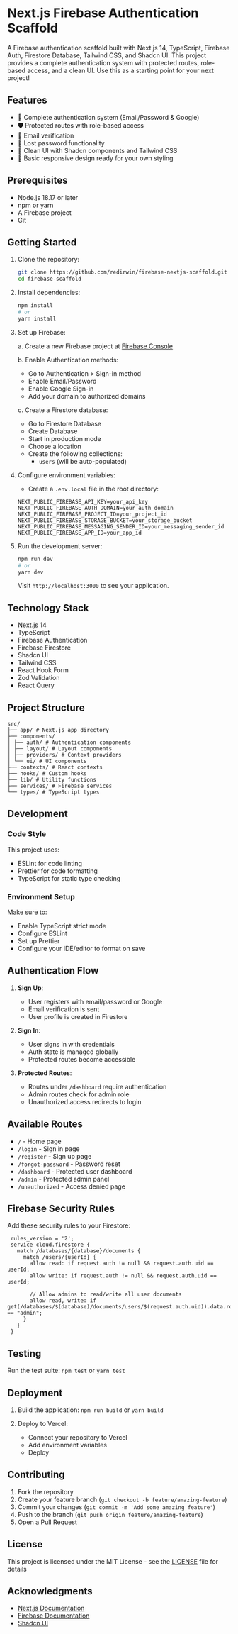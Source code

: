 # Next.js Firebase Authentication Scaffold

A Firebase authentication scaffold built with Next.js 14, TypeScript, Firebase Auth, Firestore Database, Tailwind CSS, and Shadcn UI. This project provides a complete authentication system with protected routes, role-based access, and a clean UI. Use this as a starting point for your next project!

## Features

- 🔐 Complete authentication system (Email/Password & Google)
- 🛡️ Protected routes with role-based access
- 📧 Email verification
- 🔑 Lost password functionality
- 🎨 Clean UI with Shadcn components and Tailwind CSS
- 📱 Basic responsive design ready for your own styling

## Prerequisites

- Node.js 18.17 or later
- npm or yarn
- A Firebase project
- Git

## Getting Started

1. Clone the repository:
	```bash
	git clone https://github.com/redirwin/firebase-nextjs-scaffold.git
	cd firebase-scaffold
	```

2. Install dependencies:
	```bash
	npm install
	# or
	yarn install
	```

3. Set up Firebase:

   a. Create a new Firebase project at [Firebase Console](https://console.firebase.google.com)
   
   b. Enable Authentication methods:
      - Go to Authentication > Sign-in method
      - Enable Email/Password
      - Enable Google Sign-in
      - Add your domain to authorized domains

   c. Create a Firestore database:
      - Go to Firestore Database
      - Create Database
      - Start in production mode
      - Choose a location
      - Create the following collections:
        - `users` (will be auto-populated)

4. Configure environment variables:
	- Create a `.env.local` file in the root directory:
    ```env
    NEXT_PUBLIC_FIREBASE_API_KEY=your_api_key
    NEXT_PUBLIC_FIREBASE_AUTH_DOMAIN=your_auth_domain
    NEXT_PUBLIC_FIREBASE_PROJECT_ID=your_project_id
    NEXT_PUBLIC_FIREBASE_STORAGE_BUCKET=your_storage_bucket
    NEXT_PUBLIC_FIREBASE_MESSAGING_SENDER_ID=your_messaging_sender_id
    NEXT_PUBLIC_FIREBASE_APP_ID=your_app_id
    ```

5. Run the development server:
	```bash
	npm run dev
	# or
	yarn dev
	```
	Visit `http://localhost:3000` to see your application.

## Technology Stack

- Next.js 14
- TypeScript
- Firebase Authentication
- Firebase Firestore
- Shadcn UI
- Tailwind CSS
- React Hook Form
- Zod Validation
- React Query

## Project Structure
    src/
    ├── app/ # Next.js app directory
    ├── components/
    │ ├── auth/ # Authentication components
    │ ├── layout/ # Layout components
    │ ├── providers/ # Context providers
    │ └── ui/ # UI components
    ├── contexts/ # React contexts
    ├── hooks/ # Custom hooks
    ├── lib/ # Utility functions
    ├── services/ # Firebase services
    └── types/ # TypeScript types

## Development

### Code Style
This project uses:
- ESLint for code linting
- Prettier for code formatting
- TypeScript for static type checking

### Environment Setup
Make sure to:
- Enable TypeScript strict mode
- Configure ESLint
- Set up Prettier
- Configure your IDE/editor to format on save

## Authentication Flow

1. **Sign Up**:
   - User registers with email/password or Google
   - Email verification is sent
   - User profile is created in Firestore

2. **Sign In**:
   - User signs in with credentials
   - Auth state is managed globally
   - Protected routes become accessible

3. **Protected Routes**:
   - Routes under `/dashboard` require authentication
   - Admin routes check for admin role
   - Unauthorized access redirects to login

## Available Routes

- `/` - Home page
- `/login` - Sign in page
- `/register` - Sign up page
- `/forgot-password` - Password reset
- `/dashboard` - Protected user dashboard
- `/admin` - Protected admin panel
- `/unauthorized` - Access denied page

## Firebase Security Rules

Add these security rules to your Firestore: 

     rules_version = '2';
     service cloud.firestore {
       match /databases/{database}/documents {
         match /users/{userId} {
           allow read: if request.auth != null && request.auth.uid == userId;
           allow write: if request.auth != null && request.auth.uid == userId;
           
           // Allow admins to read/write all user documents
           allow read, write: if get(/databases/$(database)/documents/users/$(request.auth.uid)).data.role == "admin";
         }
       }
     }

## Testing

Run the test suite: `npm test` or `yarn test`

## Deployment

1. Build the application: `npm run build` or `yarn build`

2. Deploy to Vercel:
   - Connect your repository to Vercel
   - Add environment variables
   - Deploy

## Contributing

1. Fork the repository
2. Create your feature branch (`git checkout -b feature/amazing-feature`)
3. Commit your changes (`git commit -m 'Add some amazing feature'`)
4. Push to the branch (`git push origin feature/amazing-feature`)
5. Open a Pull Request

## License

This project is licensed under the MIT License - see the [LICENSE](LICENSE) file for details

## Acknowledgments

- [Next.js Documentation](https://nextjs.org/docs)
- [Firebase Documentation](https://firebase.google.com/docs)
- [Shadcn UI](https://ui.shadcn.com/)